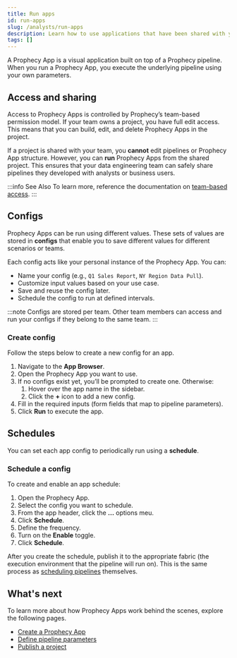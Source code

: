 ```yaml
---
title: Run apps
id: run-apps
slug: /analysts/run-apps
description: Learn how to use applications that have been shared with you
tags: []
---
```


A Prophecy App is a visual application built on top of a Prophecy pipeline. When you run a Prophecy App, you execute the underlying pipeline using your own parameters.

## Access and sharing

Access to Prophecy Apps is controlled by Prophecy’s team-based permission model. If your team owns a project, you have full edit access. This means that you can build, edit, and delete Prophecy Apps in the project.

If a project is shared with your team, you **cannot** edit pipelines or Prophecy App structure. However, you can **run** Prophecy Apps from the shared project. This ensures that your data engineering team can safely share pipelines they developed with analysts or business users.

:::info See Also
To learn more, reference the documentation on [team-based access](/administration/teams-users/team-based-access).
:::

## Configs

Prophecy Apps can be run using different values. These sets of values are stored in **configs** that enable you to save different values for different scenarios or teams.

Each config acts like your personal instance of the Prophecy App. You can:

- Name your config (e.g., `Q1 Sales Report`, `NY Region Data Pull`).
- Customize input values based on your use case.
- Save and reuse the config later.
- Schedule the config to run at defined intervals.

:::note
Configs are stored per team. Other team members can access and run your configs if they belong to the same team.
:::

### Create config

Follow the steps below to create a new config for an app.

1. Navigate to the **App Browser**.
1. Open the Prophecy App you want to use.
1. If no configs exist yet, you’ll be prompted to create one. Otherwise:
   1. Hover over the app name in the sidebar.
   1. Click the **+** icon to add a new config.
1. Fill in the required inputs (form fields that map to pipeline parameters).
1. Click **Run** to execute the app.

## Schedules

You can set each app config to periodically run using a **schedule**.

### Schedule a config

To create and enable an app schedule:

1. Open the Prophecy App.
1. Select the config you want to schedule.
1. From the app header, click the **...** options meu.
1. Click **Schedule**.
1. Define the frequency.
1. Turn on the **Enable** toggle.
1. Click **Schedule**.

After you create the schedule, publish it to the appropriate fabric (the execution environment that the pipeline will run on). This is the same process as [scheduling pipelines](/analysts/scheduling) themselves.

## What's next

To learn more about how Prophecy Apps work behind the scenes, explore the following pages.

- [Create a Prophecy App](/analysts/create-business-applications)
- [Define pipeline parameters](/analysts/pipeline-parameters)
- [Publish a project](/analysts/project-publication)
